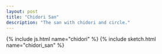 ```yaml
---
layout: post
title: "Chidori San"
description: "The san with chidori and circle."
---
```


{% include js.html name="chidori" %}
{% include sketch.html name="chidori_san" %}
